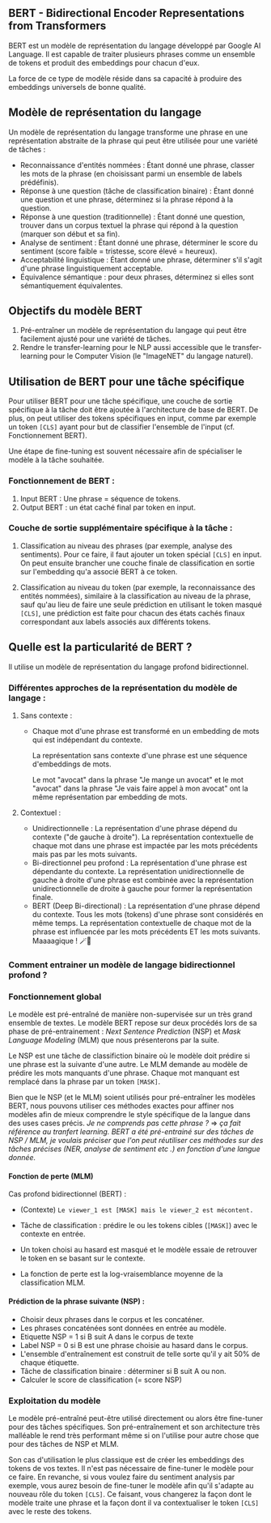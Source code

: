 ## BERT - Bidirectional Encoder Representations from Transformers

BERT est un modèle de représentation du langage développé par Google AI Language.
Il est capable de traiter plusieurs phrases comme un ensemble de tokens et
produit des embeddings pour chacun d'eux.

La force de ce type de modèle réside dans sa capacité à produire des embeddings universels de bonne qualité.

## Modèle de représentation du langage

Un modèle de représentation du langage transforme une phrase en une représentation abstraite de la phrase qui peut être utilisée pour une variété de tâches :

* Reconnaissance d'entités nommées : Étant donné une phrase, classer les mots de la phrase (en choisissant parmi un ensemble de labels prédéfinis).
* Réponse à une question (tâche de classification binaire) : Étant donné une question et une phrase, déterminez si la phrase répond à la question.
* Réponse à une question (traditionnelle) : Étant donné une question, trouver dans un corpus textuel la phrase qui répond à la question (marquer son début et sa fin).
* Analyse de sentiment : Étant donné une phrase, déterminer le score du sentiment (score faible = tristesse, score élevé = heureux).
* Acceptabilité linguistique : Étant donné une phrase, déterminer s'il s'agit d'une phrase linguistiquement acceptable.
* Équivalence sémantique : pour deux phrases, déterminez si elles sont sémantiquement équivalentes.

## Objectifs du modèle BERT

1. Pré-entraîner un modèle de représentation du langage qui peut être facilement ajusté pour une variété de tâches.  
2. Rendre le transfer-learning pour le NLP aussi accessible que le transfer-learning pour le Computer Vision (le "ImageNET" du langage naturel).

## Utilisation de BERT pour une tâche spécifique


Pour utiliser BERT pour une tâche spécifique, une couche de sortie spécifique à la tâche doit être ajoutée à l'architecture de base de BERT.
De plus, on peut utiliser des tokens spécifiques en input, comme par exemple un token `[CLS]` ayant pour but de classifier l'ensemble de
l'input (cf. Fonctionnement BERT).

Une étape de fine-tuning est souvent nécessaire afin de spécialiser le modèle à la tâche souhaitée.

### Fonctionnement de BERT :

1. Input BERT : Une phrase = séquence de tokens.
2. Output BERT : un état caché final par token en input.

### Couche de sortie supplémentaire spécifique à la tâche :

1. Classification au niveau des phrases (par exemple, analyse des sentiments).
Pour ce faire, il faut ajouter un token spécial `[CLS]` en input. On peut ensuite brancher une couche finale de classification en sortie
sur l'embedding qu'a associé BERT à ce token.

2. Classification au niveau du token (par exemple, la reconnaissance des entités nommées), similaire à la classification au niveau de la phrase, sauf qu'au lieu de faire une seule prédiction en utilisant le token masqué `[CLS]`,
une prédiction est faite pour chacun des états cachés finaux correspondant aux labels associés aux différents tokens.

## Quelle est la particularité de BERT ?

Il utilise un modèle de représentation du langage profond bidirectionnel.

### Différentes approches de la représentation du modèle de langage :

1. Sans contexte :  
    * Chaque mot d'une phrase est transformé en un embedding de mots qui est indépendant du contexte.

       La représentation sans contexte d'une phrase est une séquence d'embeddings de mots.

       Le mot "avocat" dans la phrase "Je mange un avocat" et le mot "avocat" dans la phrase "Je vais faire appel à mon avocat" ont la même représentation par embedding de mots.

2. Contextuel :  

    * Unidirectionnelle : La représentation d'une phrase dépend du contexte ("de gauche à droite").
       La représentation contextuelle de chaque mot dans une phrase est impactée par les mots précédents mais pas par les mots suivants.
    * Bi-directionnel peu profond : La représentation d'une phrase est dépendante du contexte.
       La représentation unidirectionnelle de gauche à droite d'une phrase est combinée avec la représentation unidirectionnelle de droite à gauche pour former la représentation finale.
    * BERT (Deep Bi-directional) : La représentation d'une phrase dépend du contexte.
       Tous les mots (tokens) d'une phrase sont considérés en même temps.
       La représentation contextuelle de chaque mot de la phrase est influencée par les mots précédents ET les mots suivants. Maaaagique ! 🪄🧙


### Comment entrainer un modèle de langage bidirectionnel profond ?

### Fonctionnement global

Le modèle est pré-entraîné de manière non-supervisée sur un très grand ensemble de textes.
Le modèle BERT repose sur deux procédés lors de sa phase de pré-entrainement : *Next Sentence Prediction* (NSP) et *Mask Language Modeling* (MLM) que nous présenterons par la suite.

Le NSP est une tâche de classifiction binaire où le modèle doit prédire si une phrase est la suivante d'une autre.
Le MLM demande au modèle de prédire les mots manquants d'une phrase. Chaque mot manquant est remplacé dans la phrase par un token `[MASK]`.

Bien que le NSP (et le MLM) soient utilisés pour pré-entraîner les modèles BERT,
nous pouvons utiliser ces méthodes exactes pour affiner nos modèles afin de mieux comprendre le style spécifique de la langue dans des uses cases précis.
*Je ne comprends pas cette phrase ?* => *ça fait référence au tranfert learning. BERT a été pré-entrainé sur des tâches de NSP / MLM, je voulais préciser que l'on peut réutiliser ces méthodes sur des tâches précises (NER, analyse de sentiment etc .) en fonction d'une langue donnée.*

#### Fonction de perte (MLM)

Cas profond bidirectionnel (BERT) :

* (Contexte) `Le viewer_1 est [MASK] mais le viewer_2 est mécontent.`

* Tâche de classification : prédire le ou les tokens cibles (`[MASK]`) avec le contexte en entrée.

* Un token choisi au hasard est masqué et le modèle essaie de retrouver le token en se basant sur le contexte.

* La fonction de perte est la log-vraisemblance moyenne de la classification MLM.

#### Prédiction de la phrase suivante (NSP) :

* Choisir deux phrases dans le corpus et les concaténer.
* Les phrases concaténées sont données en entrée au modèle.
* Etiquette NSP = 1 si B suit A dans le corpus de texte
* Label NSP = 0 si B est une phrase choisie au hasard dans le corpus. 
* L'ensemble d'entraînement est construit de telle sorte qu'il y ait 50% de chaque étiquette.
* Tâche de classification binaire : déterminer si B suit A ou non.
* Calculer le score de classification (= score NSP) 

### Exploitation du modèle

Le modèle pré-entraîné peut-être utilisé directement ou alors être fine-tuner pour des tâches spécifiques.
Son pré-entraînement et son architecture très malléable le rend très performant même si on l'utilise pour autre chose que
pour des tâches de NSP et MLM.

Son cas d'utilisation le plus classique est de créer les embeddings des tokens de vos textes. Il n'est pas nécessaire de fine-tuner le modèle pour ce faire.
En revanche, si vous voulez faire du sentiment analysis par exemple, vous aurez besoin de fine-tuner le modèle afin qu'il s'adapte au nouveau rôle
du token `[CLS]`. Ce faisant, vous changerez la façon dont le modèle traite une phrase et la façon dont il va contextualiser le token `[CLS]` avec le reste des tokens.
